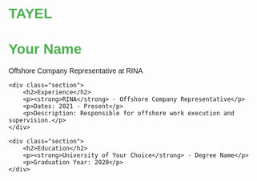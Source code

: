 # TAYEL
<!DOCTYPE html>
<html lang="en">
<head>
    <meta charset="UTF-8">
    <meta name="viewport" content="width=device-width, initial-scale=1.0">
    <title>Your Name - CV</title>
    <style>
        body {
            font-family: Arial, sans-serif;
            margin: 20px;
        }
        h1, h2 {
            color: #4CAF50;
        }
        .section {
            margin-bottom: 20px;
        }
    </style>
</head>
<body>
    <h1>Your Name</h1>
    <p>Offshore Company Representative at RINA</p>
    
    <div class="section">
        <h2>Experience</h2>
        <p><strong>RINA</strong> - Offshore Company Representative</p>
        <p>Dates: 2021 - Present</p>
        <p>Description: Responsible for offshore work execution and supervision.</p>
    </div>

    <div class="section">
        <h2>Education</h2>
        <p><strong>University of Your Choice</strong> - Degree Name</p>
        <p>Graduation Year: 2020</p>
    </div>
</body>
</html>
